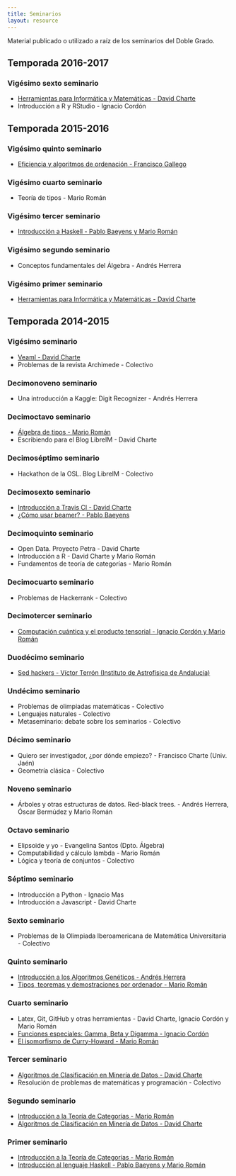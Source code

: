 ```yaml
---
title: Seminarios
layout: resource
---
```


Material publicado o utilizado a raíz de los seminarios del Doble Grado.
## Temporada 2016-2017

### Vigésimo sexto seminario
  * [Herramientas para Informática y Matemáticas - David Charte](https://github.com/libreim/herramientas-im)
  * Introducción a R y RStudio - Ignacio Cordón

## Temporada 2015-2016

### Vigésimo quinto seminario
  * [Eficiencia y algoritmos de ordenación - Francisco Gallego](https://github.com/fgallegosalido/Algoritmos-Ordenacion)

### Vigésimo cuarto seminario
  * Teoría de tipos - Mario Román

### Vigésimo tercer seminario
  * [Introducción a Haskell - Pablo Baeyens y Mario Román](https://github.com/libreim/introHaskell)

### Vigésimo segundo seminario
  * Conceptos fundamentales del Álgebra - Andrés Herrera

### Vigésimo primer seminario
  * [Herramientas para Informática y Matemáticas - David Charte](https://github.com/libreim/herramientas-im)

## Temporada 2014-2015

### Vigésimo seminario
  * [Veaml - David Charte](http://fdavidcl.github.io/veaml/)
  * Problemas de la revista Archimede - Colectivo

### Decimonoveno seminario
  * Una introducción a Kaggle: Digit Recognizer - Andrés Herrera

### Decimoctavo seminario
  * [Álgebra de tipos - Mario Román](https://libreim.github.io/blog/2015/03/24/algebra-tipos)
  * Escribiendo para el Blog LibreIM - David Charte

### Decimoséptimo seminario
  * Hackathon de la OSL. Blog LibreIM - Colectivo

### Decimosexto seminario
  * [Introducción a Travis CI - David Charte](https://github.com/fdavidcl/example-ci)
  * [¿Cómo usar beamer? - Pablo Baeyens](https://github.com/libreim/beamer)

### Decimoquinto seminario
  * Open Data. Proyecto Petra - David Charte
  * Introducción a R - David Charte y Mario Román
  * Fundamentos de teoría de categorías - Mario Román

### Decimocuarto seminario
  * Problemas de Hackerrank - Colectivo

### Decimotercer seminario
  * [Computación cuántica y el producto tensorial - Ignacio Cordón y Mario Román](https://github.com/libreim/qubits)

### Duodécimo seminario
  * [Sed hackers - Víctor Terrón (Instituto de Astrofísica de Andalucía)](https://github.com/vterron/sed-hackers)

### Undécimo seminario
  * Problemas de olimpiadas matemáticas - Colectivo
  * Lenguajes naturales - Colectivo
  * Metaseminario: debate sobre los seminarios - Colectivo

### Décimo seminario
  * Quiero ser investigador, ¿por dónde empiezo? - Francisco Charte (Univ. Jaén)
  * Geometría clásica - Colectivo

### Noveno seminario
  * Árboles y otras estructuras de datos. Red-black trees. - Andrés Herrera, Óscar Bermúdez y Mario Román

### Octavo seminario
  * Elipsoide y yo - Evangelina Santos (Dpto. Álgebra)
  * Computabilidad y cálculo lambda - Mario Román
  * Lógica y teoría de conjuntos - Colectivo

### Séptimo seminario
  * Introducción a Python - Ignacio Mas
  * Introducción a Javascript - David Charte

### Sexto seminario
  * Problemas de la Olimpiada Iberoamericana de Matemática Universitaria - Colectivo

### Quinto seminario
  * [Introducción a los Algoritmos Genéticos - Andrés Herrera](https://github.com/libreim/AlgoritmosGeneticos)
  * [Tipos, teoremas y demostraciones por ordenador - Mario Román](https://github.com/libreim/curryHoward/tree/master/src)

### Cuarto seminario
  * Latex, Git, GitHub y otras herramientas - David Charte, Ignacio Cordón y Mario Román
  * [Funciones especiales: Gamma, Beta y Digamma - Ignacio Cordón](https://github.com/libreim/functions)
  * [El isomorfismo de Curry-Howard - Mario Román](https://github.com/libreim/curryHoward)

### Tercer seminario
  * [Algoritmos de Clasificación en Minería de Datos - David Charte](https://github.com/libreim/data-mining-classification)
  * Resolución de problemas de matemáticas y programación - Colectivo

### Segundo seminario
  * [Introducción a la Teoría de Categorías - Mario Román](https://github.com/libreim/introCategorias)
  * [Algoritmos de Clasificación en Minería de Datos - David Charte](https://github.com/libreim/data-mining-classification)

### Primer seminario
  * [Introducción a la Teoría de Categorías - Mario Román](https://github.com/libreim/introCategorias)
  * [Introducción al lenguaje Haskell - Pablo Baeyens y Mario Román](https://github.com/libreim/introHaskell)
